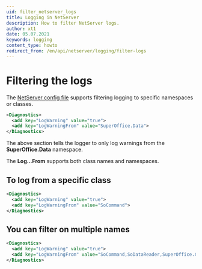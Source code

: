 ```yaml
---
uid: filter_netserver_logs
title: Logging in NetServer
description: How to filter NetServer logs.
author: xt1
date: 05.07.2021
keywords: logging
content_type: howto
redirect_from: /en/api/netserver/logging/filter-logs
---
```


# Filtering the logs

The [NetServer config file][1] supports filtering logging to specific namespaces or classes.

```xml
<Diagnostics>
  <add key="LogWarning" value="true">
  <add key="LogWarningFrom" value="SuperOffice.Data">
</Diagnostics>
```

The above section tells the logger to only log warnings from the **SuperOffice.Data** namespace.

The **Log...From** supports both class names and namespaces.

## To log from a specific class

```xml
<Diagnostics>
  <add key="LogWarning" value="true">
  <add key="LogWarningFrom" value="SoCommand">
</Diagnostics>
```

## You can filter on multiple names

```xml
<Diagnostics>
  <add key="LogWarning" value="true">
  <add key="LogWarningFrom" value="SoCommand,SoDataReader,SuperOffice.CRM.Webhooks">
</Diagnostics>
```

<!-- Referenced links -->
[1]: ../config/diagnostics.md

<!-- Referenced images -->
